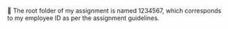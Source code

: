 📁 The root folder of my assignment is named 1234567, which corresponds to my employee ID as per the assignment guidelines.

